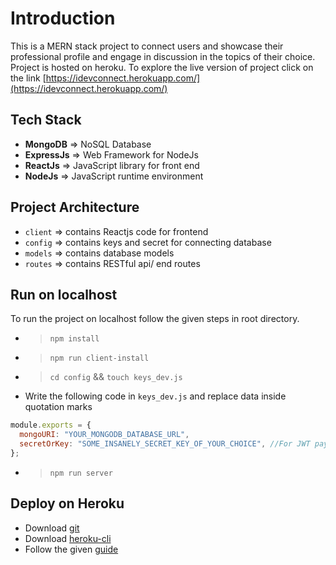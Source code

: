# Introduction

This is a MERN stack project to connect users and showcase their professional profile and engage in discussion in the topics of their choice. Project is hosted on heroku. To explore the live version of project click on the link [https://idevconnect.herokuapp.com/](https://idevconnect.herokuapp.com/)

## Tech Stack

- **MongoDB** => NoSQL Database
- **ExpressJs** => Web Framework for NodeJs
- **ReactJs** => JavaScript library for front end
- **NodeJs** => JavaScript runtime environment

## Project Architecture

- `client` => contains Reactjs code for frontend
- `config` => contains keys and secret for connecting database
- `models` => contains database models
- `routes` => contains RESTful api/ end routes

## Run on localhost

To run the project on localhost follow the given steps in root directory.

- > `npm install`
- > `npm run client-install`
- > `cd config` && `touch keys_dev.js`
- Write the following code in `keys_dev.js` and replace data inside quotation marks

```javascript
module.exports = {
  mongoURI: "YOUR_MONGODB_DATABASE_URL",
  secretOrKey: "SOME_INSANELY_SECRET_KEY_OF_YOUR_CHOICE", //For JWT payload token
};
```

- > `npm run server`

## Deploy on Heroku

- Download [git](https://git-scm.com/book/en/v2/Getting-Started-Installing-Git)
- Download [heroku-cli](https://devcenter.heroku.com/articles/heroku-cli#download-and-install)
- Follow the given [guide](https://devcenter.heroku.com/articles/git)
